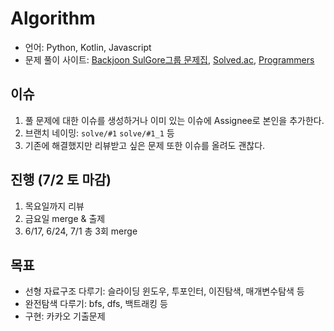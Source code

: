 # Algorithm

- 언어: Python, Kotlin, Javascript
- 문제 풀이 사이트: [Backjoon SulGore그룹 문제집](https://www.acmicpc.net/group/workbook/list/6864), [Solved.ac](https://solved.ac/class),
    [Programmers](https://programmers.co.kr/learn/challenges)

## 이슈

1. 풀 문제에 대한 이슈를 생성하거나 이미 있는 이슈에 Assignee로 본인을 추가한다.
2. 브랜치 네이밍: `solve/#1` `solve/#1_1` 등
3. 기존에 해결했지만 리뷰받고 싶은 문제 또한 이슈를 올려도 괜찮다.

## 진행 (7/2 토 마감)

1. 목요일까지 리뷰
2. 금요일 merge & 출제
3. 6/17, 6/24, 7/1 총 3회 merge

## 목표

- 선형 자료구조 다루기: 슬라이딩 윈도우, 투포인터, 이진탐색, 매개변수탐색 등
- 완전탐색 다루기: bfs, dfs, 백트래킹 등
- 구현: 카카오 기출문제
